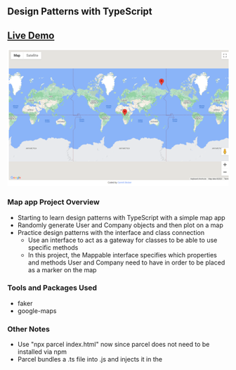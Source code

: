 ## Design Patterns with TypeScript

## [Live Demo](https://typescript-map-app.gdbecker.repl.co/)

!["HomePage"](HomePage.png)

### Map app Project Overview

- Starting to learn design patterns with TypeScript with a simple map app
- Randomly generate User and Company objects and then plot on a map
- Practice design patterns with the interface and class connection
  - Use an interface to act as a gateway for classes to be able to use specific methods
  - In this project, the Mappable interface specifies which properties and methods User and Company need to have in order to be placed as a marker on the map

### Tools and Packages Used

- faker
- google-maps

### Other Notes

- Use "npx parcel index.html" now since parcel does not need to be installed via npm
- Parcel bundles a .ts file into .js and injects it in the <script> tag where you had the original .ts file
